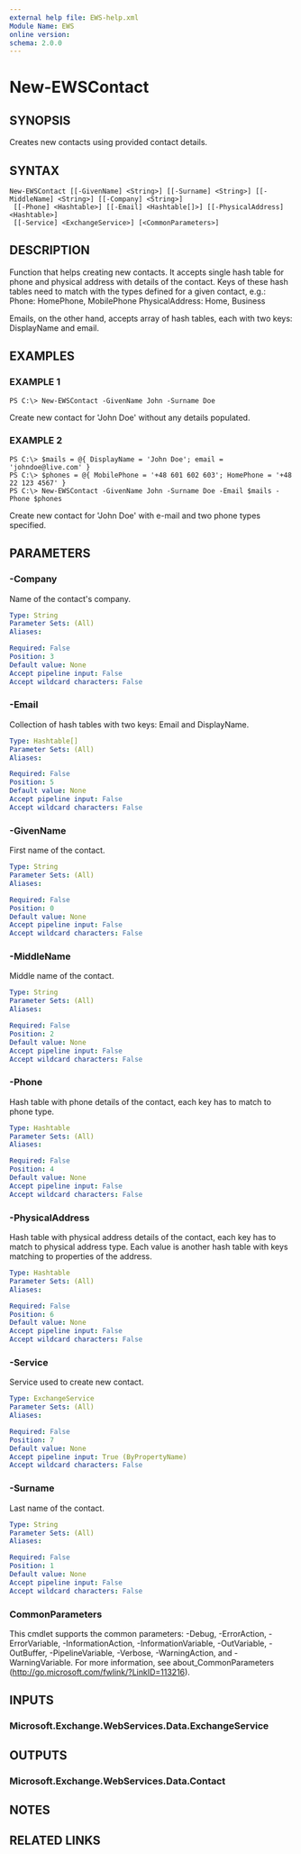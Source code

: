 ```yaml
---
external help file: EWS-help.xml
Module Name: EWS
online version:
schema: 2.0.0
---
```


# New-EWSContact

## SYNOPSIS
Creates new contacts using provided contact details.

## SYNTAX

```
New-EWSContact [[-GivenName] <String>] [[-Surname] <String>] [[-MiddleName] <String>] [[-Company] <String>]
 [[-Phone] <Hashtable>] [[-Email] <Hashtable[]>] [[-PhysicalAddress] <Hashtable>]
 [[-Service] <ExchangeService>] [<CommonParameters>]
```

## DESCRIPTION
Function that helps creating new contacts.
It accepts single hash table for phone and physical address with details of the contact.
Keys of these hash tables need to match with the types defined for a given contact, e.g.:
Phone: HomePhone, MobilePhone
PhysicalAddress: Home, Business

Emails, on the other hand, accepts array of hash tables, each with two keys: DisplayName and email.

## EXAMPLES

### EXAMPLE 1
```
PS C:\> New-EWSContact -GivenName John -Surname Doe
```

Create new contact for 'John Doe' without any details populated.

### EXAMPLE 2
```
PS C:\> $mails = @{ DisplayName = 'John Doe'; email = 'johndoe@live.com' }
PS C:\> $phones = @{ MobilePhone = '+48 601 602 603'; HomePhone = '+48 22 123 4567' }
PS C:\> New-EWSContact -GivenName John -Surname Doe -Email $mails -Phone $phones
```

Create new contact for 'John Doe' with e-mail and two phone types specified.

## PARAMETERS

### -Company
Name of the contact's company.

```yaml
Type: String
Parameter Sets: (All)
Aliases:

Required: False
Position: 3
Default value: None
Accept pipeline input: False
Accept wildcard characters: False
```

### -Email
Collection of hash tables with two keys: Email and DisplayName.

```yaml
Type: Hashtable[]
Parameter Sets: (All)
Aliases:

Required: False
Position: 5
Default value: None
Accept pipeline input: False
Accept wildcard characters: False
```

### -GivenName
First name of the contact.

```yaml
Type: String
Parameter Sets: (All)
Aliases:

Required: False
Position: 0
Default value: None
Accept pipeline input: False
Accept wildcard characters: False
```

### -MiddleName
Middle name of the contact.

```yaml
Type: String
Parameter Sets: (All)
Aliases:

Required: False
Position: 2
Default value: None
Accept pipeline input: False
Accept wildcard characters: False
```

### -Phone
Hash table with phone details of the contact, each key has to match to phone type.

```yaml
Type: Hashtable
Parameter Sets: (All)
Aliases:

Required: False
Position: 4
Default value: None
Accept pipeline input: False
Accept wildcard characters: False
```

### -PhysicalAddress
Hash table with physical address details of the contact, each key has to match to physical address type.
Each value is another hash table with keys matching to properties of the address.

```yaml
Type: Hashtable
Parameter Sets: (All)
Aliases:

Required: False
Position: 6
Default value: None
Accept pipeline input: False
Accept wildcard characters: False
```

### -Service
Service used to create new contact.

```yaml
Type: ExchangeService
Parameter Sets: (All)
Aliases:

Required: False
Position: 7
Default value: None
Accept pipeline input: True (ByPropertyName)
Accept wildcard characters: False
```

### -Surname
Last name of the contact.

```yaml
Type: String
Parameter Sets: (All)
Aliases:

Required: False
Position: 1
Default value: None
Accept pipeline input: False
Accept wildcard characters: False
```

### CommonParameters
This cmdlet supports the common parameters: -Debug, -ErrorAction, -ErrorVariable, -InformationAction, -InformationVariable, -OutVariable, -OutBuffer, -PipelineVariable, -Verbose, -WarningAction, and -WarningVariable. For more information, see about_CommonParameters (http://go.microsoft.com/fwlink/?LinkID=113216).

## INPUTS

### Microsoft.Exchange.WebServices.Data.ExchangeService

## OUTPUTS

### Microsoft.Exchange.WebServices.Data.Contact

## NOTES

## RELATED LINKS
